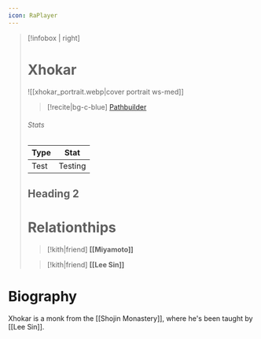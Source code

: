 ```yaml
---
icon: RaPlayer
---
```

> [!infobox | right]
> # Xhokar
> ![[xhokar_portrait.webp|cover portrait ws-med]]
> >[!recite|bg-c-blue] [Pathbuilder](https://pathbuilder2e.com/launch.html?build=833813)
> 
> ###### Stats
> | Type | Stat |
> | ---- | ---- |
> | Test | Testing |
> ## Heading 2
> # Relationthips
> >[!kith|friend] **[[Miyamoto]]**
> 
> >[!kith|friend] **[[Lee Sin]]**

# Biography

Xhokar is a monk from the [[Shojin Monastery]], where he's been taught by [[Lee Sin]].